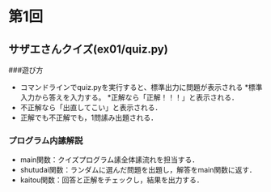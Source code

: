 # 第1回
## サザエさんクイズ(ex01/quiz.py)
###遊び方
* コマンドラインでquiz.pyを実行すると、標準出力に問題が表示される
*標準入力から答えを入力する。
*正解なら「正解！！！」と表示される．
* 不正解なら「出直してこい」と表示される．
* 正解でも不正解でも，1問䛾み出題される．
### プログラム内䛾解説
* main関数：クイズプログラム䛾全体䛾流れを担当する．
* shutudai関数：ランダムに選んだ問題を出題し，解答をmain関数に返す．
* kaitou関数：回答と正解をチェックし，結果を出力する．